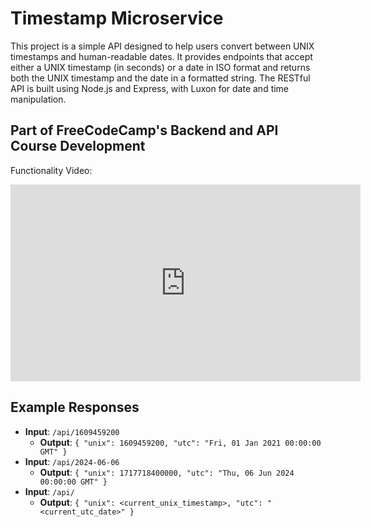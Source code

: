 # Timestamp Microservice

This project is a simple API designed to help users convert between UNIX timestamps and human-readable dates. It provides endpoints that accept either a UNIX timestamp (in seconds) or a date in ISO format and returns both the UNIX timestamp and the date in a formatted string. The RESTful API is built using Node.js and Express, with Luxon for date and time manipulation.

## Part of FreeCodeCamp's Backend and API Course Development
Functionality Video:
<iframe width="560" height="315" src="https://www.youtube.com/embed/YRU0xZiamsA" frameborder="0" allow="accelerometer; autoplay; clipboard-write; encrypted-media; gyroscope; picture-in-picture" allowfullscreen></iframe>

## Example Responses

- **Input**: `/api/1609459200`
  - **Output**: `{ "unix": 1609459200, "utc": "Fri, 01 Jan 2021 00:00:00 GMT" }`
- **Input**: `/api/2024-06-06`
  - **Output**: `{ "unix": 1717718400000, "utc": "Thu, 06 Jun 2024 00:00:00 GMT" }`
- **Input**: `/api/`
  - **Output**: `{ "unix": <current_unix_timestamp>, "utc": "<current_utc_date>" }`

